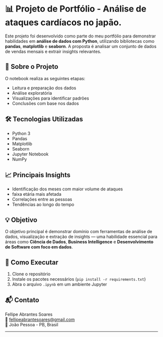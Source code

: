 # 📊 Projeto de Portfólio - Análise de ataques cardíacos no japão.

Este projeto foi desenvolvido como parte do meu portfólio para demonstrar habilidades em **análise de dados com Python**, utilizando bibliotecas como **pandas**, **matplotlib** e **seaborn**. A proposta é analisar um conjunto de dados de vendas mensais e extrair insights relevantes.

## 📁 Sobre o Projeto

O notebook realiza as seguintes etapas:

- Leitura e preparação dos dados
- Análise exploratória
- Visualizações para identificar padrões 
- Conclusões com base nos dados

## 🛠 Tecnologias Utilizadas

- Python 3
- Pandas
- Matplotlib
- Seaborn
- Jupyter Notebook
- NumPy

## 📈 Principais Insights

- Identificação dos meses com maior volume de ataques
- faixa etária mais afetada
- Correlações entre as pessoas
- Tendências ao longo do tempo

## 💡 Objetivo

O objetivo principal é demonstrar domínio com ferramentas de análise de dados, visualização e extração de insights — uma habilidade essencial para áreas como **Ciência de Dados**, **Business Intelligence** e **Desenvolvimento de Software com foco em dados**.

## 🚀 Como Executar

1. Clone o repositório
2. Instale os pacotes necessários (`pip install -r requirements.txt`)
3. Abra o arquivo `.ipynb` em um ambiente Jupyter

## 📬 Contato

Fellipe Abrantes Soares  
📧 fellipeabrantesoares@gmail.com  
📍 João Pessoa - PB, Brasil

---

